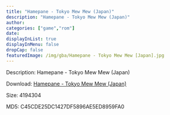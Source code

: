 ```yaml
---
title: "Hamepane - Tokyo Mew Mew (Japan)"
description: "Hamepane - Tokyo Mew Mew (Japan)"
author: 
categories: ["game","rom"]
date: 
displayInList: true
displayInMenu: false
dropCap: false
featuredImage: /img/gba/Hamepane - Tokyo Mew Mew [Japan].jpg
---
```


Description: Hamepane - Tokyo Mew Mew (Japan)

Download: <a style="text-decoration:underline;" href="https://mega.nz/#!PKIgmSob!cpRjPek8xvxQZm0arrpw1dkvLNfQglXPT0OIB0m9jWo" target = "_blank" rel = "nofollow" > Hamepane - Tokyo Mew Mew (Japan)</a>

Size: 4194304

MD5: C45CDE25DC1427DF5896AE5ED8959FA0

